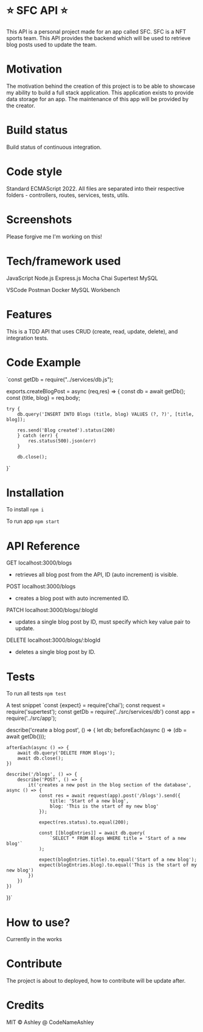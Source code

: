 # ⭐ SFC API ⭐
This API is a personal project made for an app called SFC. SFC is a NFT sports team. This API provides the backend which will be used to retrieve blog posts used to update the team. 

# Motivation
The motivation behind the creation of this project is to be able to showcase my ability to build a full stack application. This application exists to provide data storage for an app. The maintenance of this app will be provided by the creator.

# Build status
Build status of continuous integration.

# Code style
Standard ECMAScript 2022. All files are separated into their respective folders - controllers, routes, services, tests, utils.

# Screenshots
Please forgive me I'm working on this!

# Tech/framework used
JavaScript
Node.js
Express.js
Mocha
Chai
Supertest
MySQL

VSCode
Postman
Docker
MySQL Workbench


# Features
This is a TDD API that uses CRUD (create, read, update, delete), and integration tests.

# Code Example
`const getDb = require("../services/db.js");


exports.createBlogPost = async (req,res) => {
    const db = await getDb();
    const {title, blog} = req.body;

    try {
        db.query('INSERT INTO Blogs (title, blog) VALUES (?, ?)', [title, blog]);

        res.send('Blog created').status(200)
        } catch (err) {
            res.status(500).json(err)
        }

        db.close();
}`

# Installation
To install
`npm i`

To run app
`npm start`

# API Reference
GET localhost:3000/blogs
- retrieves all blog post from the API, ID (auto increment) is visible.
  
POST localhost:3000/blogs
- creates a blog post with auto incremented ID.

PATCH localhost:3000/blogs/:blogId
- updates a single blog post by ID, must specify which key value pair to update.

DELETE localhost:3000/blogs/:blogId
- deletes a single blog post by ID.


# Tests
To run all tests
`npm test`

A test snippet
`const {expect} = require('chai');
const request = require('supertest');
const getDb = require('../src/services/db')
const app = require('../src/app');

describe('create a blog post', () => {
    let db;
    beforeEach(async () => (db = await getDb()));

    afterEach(async () => {
        await db.query('DELETE FROM Blogs');
        await db.close();
    })

    describe('/blogs', () => {
        describe('POST', () => {
            it('creates a new post in the blog section of the database', async () => {
                const res = await request(app).post('/blogs').send({
                    title: 'Start of a new blog',
                    blog: 'This is the start of my new blog'
                });

                expect(res.status).to.equal(200);

                const [[blogEntries]] = await db.query(
                    `SELECT * FROM Blogs WHERE title = 'Start of a new blog'`
                );

                expect(blogEntries.title).to.equal('Start of a new blog');
                expect(blogEntries.blog).to.equal('This is the start of my new blog')
            })
        })
    })
})`

# How to use?
Currently in the works

# Contribute
The project is about to deployed, how to contribute will be update after.

# Credits
MIT © Ashley @ CodeNameAshley